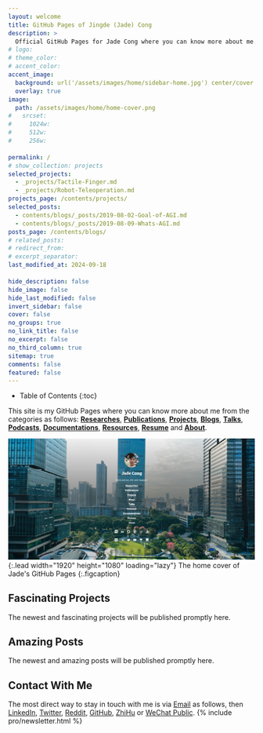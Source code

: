 ```yaml
---
layout: welcome
title: GitHub Pages of Jingde (Jade) Cong
description: >
  Official GitHub Pages for Jade Cong where you can know more about me.
# logo:
# theme_color:
# accent_color:
accent_image:
  background: url('/assets/images/home/sidebar-home.jpg') center/cover
  overlay: true
image:
  path: /assets/images/home/home-cover.png
#   srcset:
#     1024w:
#     512w:
#     256w:

permalink: /
# show_collection: projects
selected_projects:
  - _projects/Tactile-Finger.md
  - _projects/Robot-Teleoperation.md
projects_page: /contents/projects/
selected_posts:
  - contents/blogs/_posts/2019-08-02-Goal-of-AGI.md
  - contents/blogs/_posts/2019-08-09-Whats-AGI.md
posts_page: /contents/blogs/
# related_posts:
# redirect_from:
# excerpt_separator:
last_modified_at: 2024-09-18

hide_description: false
hide_image: false
hide_last_modified: false
invert_sidebar: false
cover: false
no_groups: true
no_link_title: false
no_excerpt: false
no_third_column: true
sitemap: true
comments: false
featured: false
---
```


- Table of Contents
{:toc}

This site is my GitHub Pages where you can know more about me from the categories as follows: **[Researches](/contents/researches)**, **[Publications](/contents/publications/)**, **[Projects](/contents/projects/)**, **[Blogs](/contents/blogs/)**, **[Talks](/contents/talks/)**, **[Podcasts](/contents/podcasts/)**, **[Documentations](/contents/documentations/)**, **[Resources](/contents/resources/)**, **[Resume](/contents/resume/)** and **[About](/contents/about/)**.

![Home-Cover](/assets/images/home/home-cover.png){:.lead width="1920" height="1080" loading="lazy"}
The home cover of Jade's GitHub Pages
{:.figcaption}

## Fascinating Projects

The newest and fascinating projects will be published promptly here.
<!--projects-->

## Amazing Posts

The newest and amazing posts will be published promptly here.
<!--posts-->

## Contact With Me

The most direct way to stay in touch with me is via [Email](mailto:jade.cong@qq.com) as follows, then [LinkedIn](https://www.linkedin.com/in/jade-cong), [Twitter](https://twitter.com/JadeCong26), [Reddit](https://www.reddit.com/user/JadeCong), [GitHub](https://github.com/JadeCong), [ZhiHu](https://www.zhihu.com/people/Jade_Cong) or [WeChat Public](/assets/images/home/wechat-public.jpg).
{% include pro/newsletter.html %}

<!-- buymeacoffee -->
<script data-name="BMC-Widget" data-cfasync="false" src="https://cdnjs.buymeacoffee.com/1.0.0/widget.prod.min.js" data-id="jadecong" data-description="Support me on Buy me a coffee!" data-message="THANK YOU for visiting!!! I love COFFEE, so totally up for ONE!" data-color="#5F7FFF" data-position="Right" data-x_margin="18" data-y_margin="18"></script>

<!-- wechat, alipay and bitcoin sponsor -->
<script src="https://github.com/CloudEngineHub/tctip/blob/master/dist/tctip-1.0.3.min.js"></script>
<!-- <script src="assets/js/tctip-1.0.3.min.js"></script> -->
<script>
  new tctip({
    top: '60%',
    button: {
      id: 7,
      type: 'zanzhu',
    },
    list: [
      {
        type: 'wechat',
        qrImg: './assets/images/home/wechat-sponsor.jpeg',
        desc: 'WeChat Sponsor'
      },
      {
        type: 'alipay',
        qrImg: './assets/images/home/alipay-sponsor.jpeg',
        desc: 'Alipay Sponsor'
      },
      {
        type: 'bitcoin',
        qrImg: './assets/images/home/bitcoin-sponsor.png',
        desc: 'Bitcoin Sponsor'
      }
    ]
  }).init()
</script>
